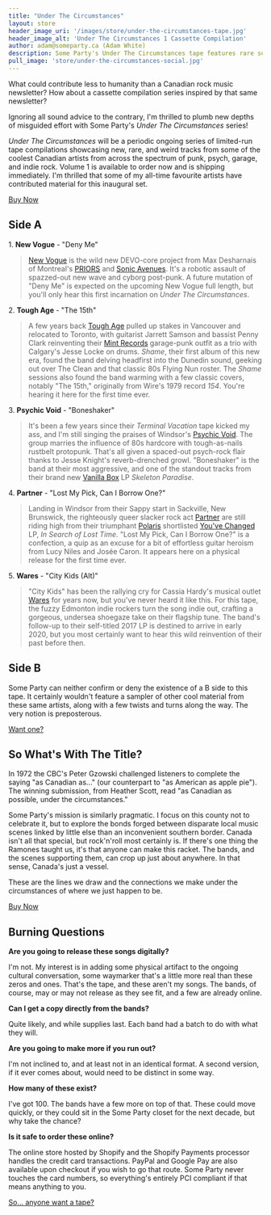```yaml
---
title: "Under The Circumstances"
layout: store
header_image_uri: '/images/store/under-the-circumstances-tape.jpg'
header_image_alt: 'Under The Circumstances 1 Cassette Compilation'
author: adam@someparty.ca (Adam White)
description: Some Party's Under The Circumstances tape features rare songs from Tough Age, Partner, Wares, Psychic Void, and New Vogue
pull_image: 'store/under-the-circumstances-social.jpg'
---
```


What could contribute less to humanity than a Canadian rock music newsletter? How about a cassette compilation series inspired by that same newsletter?

Ignoring all sound advice to the contrary, I'm thrilled to plumb new depths of misguided effort with Some Party's *Under The Circumstances* series!

*Under The Circumstances* will be a periodic ongoing series of limited-run tape compilations showcasing new, rare, and weird tracks from some of the coolest Canadian artists from across the spectrum of punk, psych, garage, and indie rock. Volume 1 is available to order now and is shipping immediately. I'm thrilled that some of my all-time favourite artists have contributed material for this inaugural set.

<div class="tc dib mv3">
 <a href="https://some-party.myshopify.com/cart/31563899207813:1?channel=buy_button" target="_blank" class="bn ttu link white bg-purple dim f4 ph4 pv3 lh-copy h2">Buy Now</a>
</div>

## Side A

<span>1.</span> **New Vogue** - "Deny Me"

>[New Vogue](https://newvogue.bandcamp.com) is the wild new DEVO-core project from Max Desharnais of Montreal's [PRIORS](https://priorsmtl.bandcamp.com/) and [Sonic Avenues](https://sonicavenues.bandcamp.com/). It's a robotic assault of spazzed-out new wave and cyborg post-punk. A future mutation of "Deny Me" is expected on the upcoming New Vogue full length, but you'll only hear this first incarnation on *Under The Circumstances*.

<span>2.</span> **Tough Age** - "The 15th"

>A few years back [Tough Age](https://tough-age.bandcamp.com/) pulled up stakes in Vancouver and relocated to Toronto, with guitarist Jarrett Samson and bassist Penny Clark reinventing their [Mint Records](http://www.mintrecs.com/) garage-punk outfit as a trio with Calgary's Jesse Locke on drums. *Shame*, their first album of this new era, found the band delving headfirst into the Dunedin sound, geeking out over The Clean and that classic 80s Flying Nun roster. The *Shame* sessions also found the band warming with a few classic covers, notably "The 15th," originally from Wire's 1979 record *154*. You're hearing it here for the first time ever.

<span>3.</span> **Psychic Void** - "Boneshaker"

>It's been a few years since their *Terminal Vacation* tape kicked my ass, and I'm still singing the praises of Windsor's [Psychic Void](https://psychicvoid.bandcamp.com). The group marries the influence of 80s hardcore with tough-as-nails rustbelt protopunk. That's all given a spaced-out psych-rock flair thanks to Jesse Knight's reverb-drenched growl. "Boneshaker" is the band at their most aggressive, and one of the standout tracks from their brand new [Vanilla Box](https://vanillabox.bandcamp.com/) LP *Skeleton Paradise*.

<span>4.</span> **Partner** - "Lost My Pick, Can I Borrow One?"

>Landing in Windsor from their Sappy start in Sackville, New Brunswick, the righteously queer slacker rock act [Partner](http://partnerband.tumblr.com/) are still riding high from their triumphant [Polaris](https://polarismusicprize.ca/) shortlisted [You've Changed](http://youvechangedrecords.com/) LP, *In Search of Lost Time*. "Lost My Pick, Can I Borrow One?" is a confection, a quip as an excuse for a bit of effortless guitar heroism from Lucy Niles and Josée Caron. It appears here on a physical release for the first time ever.

<span>5.</span> **Wares** - "City Kids (Alt)"

>"City Kids" has been the rallying cry for Cassia Hardy's musical outlet [Wares](https://wares.bandcamp.com) for years now, but you've never heard it like this. For this tape, the fuzzy Edmonton indie rockers turn the song indie out, crafting a gorgeous, undersea shoegaze take on their flagship tune. The band's follow-up to their self-titled 2017 LP is destined to arrive in early 2020, but you most certainly want to hear this wild reinvention of their past before then.

## Side B

Some Party can neither confirm or deny the existence of a B side to this tape. It certainly wouldn't feature a sampler of other cool material from these same artists, along with a few twists and turns along the way. The very notion is preposterous.

<div class="tc dib mv3">
 <a href="https://some-party.myshopify.com/cart/31563899207813:1?channel=buy_button" target="_blank" class="bn ttu link white bg-purple dim f4 ph4 pv3 lh-copy h2">Want one?</a>
</div>

## So What's With The Title?

In 1972 the CBC's Peter Gzowski challenged listeners to complete the saying "as Canadian as..." (our counterpart to "as American as apple pie"). The winning submission, from Heather Scott, read "as Canadian as possible, under the circumstances."

Some Party's mission is similarly pragmatic. I focus on this county not to celebrate it, but to explore the bonds forged between disparate local music scenes linked by little else than an inconvenient southern border. Canada isn't all that special, but rock'n'roll most certainly is. If there's one thing the Ramones taught us, it's that anyone can make this racket. The bands, and the scenes supporting them, can crop up just about anywhere. In that sense, Canada's just a vessel.

These are the lines we draw and the connections we make under the circumstances of where we just happen to be.

<div class="tc dib mv3">
 <a href="https://some-party.myshopify.com/cart/31563899207813:1?channel=buy_button" target="_blank" class="bn ttu link white bg-purple dim f4 ph4 pv3 lh-copy h2">Buy Now</a>
</div>

## Burning Questions

**Are you going to release these songs digitally?**

I'm not. My interest is in adding some physical artifact to the ongoing cultural conversation, some waymarker that's a little more real than these zeros and ones. That's the tape, and these aren't my songs. The bands, of course, may or may not release as they see fit, and a few are already online.

**Can I get a copy directly from the bands?**

Quite likely, and while supplies last. Each band had a batch to do with what they will.

**Are you going to make more if you run out?**

I'm not inclined to, and at least not in an identical format. A second version, if it ever comes about, would need to be distinct in some way.

**How many of these exist?**

I've got 100. The bands have a few more on top of that. These could move quickly, or they could sit in the Some Party closet for the next decade, but why take the chance?

**Is it safe to order these online?**

The online store hosted by Shopify and the Shopify Payments processor handles the credit card transactions. PayPal and Google Pay are also available upon checkout if you wish to go that route. Some Party never touches the card numbers, so everything's entirely PCI compliant if that means anything to you.

<div class="tc dib mv3">
 <a href="https://some-party.myshopify.com/cart/31563899207813:1?channel=buy_button" target="_blank" class="bn ttu link white bg-purple dim f4 ph4 pv3 lh-copy h2">So... anyone want a tape?</a>
</div>
